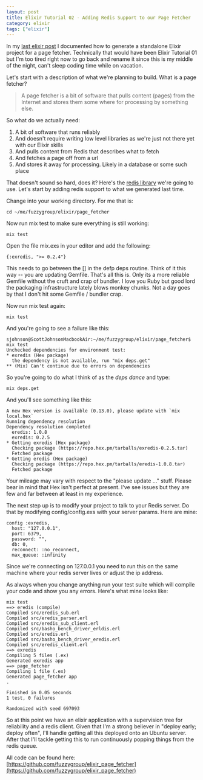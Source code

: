 ```yaml
---
layout: post
title: Elixir Tutorial 02 - Adding Redis Support to our Page Fetcher
category: elixir
tags: ["elixir"]
---
```

In my [last elixir post](https://fuzzygroup.github.io/blog/rails2elixir/2016/09/15/generating-a-new-elixir-project.html) I documented how to generate a standalone Elixir project for a page fetcher.  Technically that would have been Elixir Tutorial 01 but I'm too tired right now to go back and rename it since this is my middle of the night, can't sleep coding time while on vacation.

Let's start with a description of what we're planning to build.  What is a page fetcher?

> A page fetcher is a bit of software that pulls content (pages) from the Internet and stores them some where for processing by something else.

So what do we actually need:

1.  A bit of software that runs reliably 
2.  And doesn't require writing low level libraries as we're just not there yet with our Elixir skills
3.  And pulls content from Redis that describes what to fetch
4.  And fetches a page off from a url
5.  And stores it away for processing.  Likely in a database or some such place

That doesn't sound so hard, does it?  Here's the [redis library](https://github.com/artemeff/exredis) we're going to use.  Let's start by adding redis support to what we generated last time.  

Change into your working directory.  For me that is:
    
    cd ~/me/fuzzygroup/elixir/page_fetcher

Now run mix test to make sure everything is still working:

    mix test    
    
Open the file mix.exs in your editor and add the following:

    {:exredis, ">= 0.2.4"}
    
This needs to go between the [] in the defp deps routine.  Think of it this way -- you are updating Gemfile.  That's all this is.  Only its a more reliable Gemfile without the cruft and crap of bundler.  I love you Ruby but good lord the packaging infrastructure lately blows monkey chunks.  Not a day goes by that I don't hit some Gemfile / bundler crap.

Now run mix test again:

    mix test
    
And you're going to see a failure like this:

    sjohnson@ScottJohnsonMacbookAir:~/me/fuzzygroup/elixir/page_fetcher$ mix test
    Unchecked dependencies for environment test:
    * exredis (Hex package)
      the dependency is not available, run "mix deps.get"
    ** (Mix) Can't continue due to errors on dependencies

So you're going to do what I think of as the *deps dance* and type:

    mix deps.get
    
And you'll see something like this:

    A new Hex version is available (0.13.0), please update with `mix local.hex`
    Running dependency resolution
    Dependency resolution completed
      eredis: 1.0.8
      exredis: 0.2.5
    * Getting exredis (Hex package)
      Checking package (https://repo.hex.pm/tarballs/exredis-0.2.5.tar)
      Fetched package
    * Getting eredis (Hex package)
      Checking package (https://repo.hex.pm/tarballs/eredis-1.0.8.tar)
      Fetched package    
      
Your mileage may vary with respect to the "please update ..." stuff.  Please bear in mind that Hex isn't perfect at present.  I've see issues but they are few and far between at least in my experience.

The next step up is to modify your project to talk to your Redis server.  Do that by modifying config/config.exs with your server params.  Here are mine:

    config :exredis,
      host: "127.0.0.1",
      port: 6379,
      password: "",
      db: 0,
      reconnect: :no_reconnect,
      max_queue: :infinity

Since we're connecting on 127.0.0.1 you need to run this on the same machine where your redis server lives or adjust the ip address.  

As always when you change anything run your test suite which will compile your code and show you any errors.  Here's what mine looks like:

    mix test
    ==> eredis (compile)
    Compiled src/eredis_sub.erl
    Compiled src/eredis_parser.erl
    Compiled src/eredis_sub_client.erl
    Compiled src/basho_bench_driver_erldis.erl
    Compiled src/eredis.erl
    Compiled src/basho_bench_driver_eredis.erl
    Compiled src/eredis_client.erl
    ==> exredis
    Compiling 5 files (.ex)
    Generated exredis app
    ==> page_fetcher
    Compiling 1 file (.ex)
    Generated page_fetcher app
    .

    Finished in 0.05 seconds
    1 test, 0 failures

    Randomized with seed 697093    
    
So at this point we have an elixir application with a supervision tree for reliability and a redis client.  Given that I'm a strong believer in "deploy early; deploy often", I'll handle getting all this deployed onto an Ubuntu server.  After that I'll tackle getting this to run continuously popping things from the redis queue.

All code can be found here: [https://github.com/fuzzygroup/elixir_page_fetcher](https://github.com/fuzzygroup/elixir_page_fetcher)